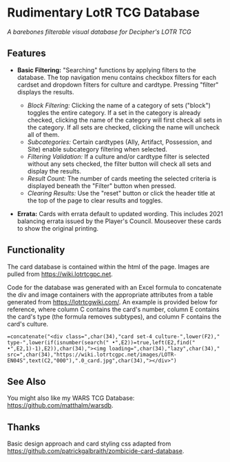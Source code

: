 # Rudimentary LotR TCG Database
*A barebones filterable visual database for Decipher's LOTR TCG*

## Features
* **Basic Filtering:** "Searching" functions by applying filters to the database. The top navigation menu contains checkbox filters for each cardset and dropdown filters for culture and cardtype. Pressing "filter" displays the results.
	- *Block Filtering:* Clicking the name of a category of sets ("block") toggles the entire category. If a set in the category is already checked, clicking the name of the category will first check all sets in the category. If all sets are checked, clicking the name will uncheck all of them.
	- *Subcategories:* Certain cardtypes (Ally, Artifact, Possession, and Site) enable subcategory filtering when selected.
	- *Filtering Validation:* If a culture and/or cardtype filter is selected without any sets checked, the filter button will check all sets and display the results.
	- *Result Count:* The number of cards meeting the selected criteria is displayed beneath the "Filter" button when pressed.
	- *Clearing Results:* Use the "reset" button or click the header title at the top of the page to clear results and toggles.

* **Errata:** Cards with errata default to updated wording. This includes 2021 balancing errata issued by the Player's Council. Mouseover these cards to show the original printing.

## Functionality
The card database is contained within the html of the page. Images are pulled from https://wiki.lotrtcgpc.net. 

Code for the database was generated with an Excel formula to concatenate the div and image containers with the appropriate attributes from a table generated from https://lotrtcgwiki.com/. An example is provided below for reference, where column C contains the card's number, column E contains the card's type (the formula removes subtypes), and column F contains the card's culture.

	=concatenate("<div class=",char(34),"card set-4 culture-",lower(F2)," type-",lower(if(isnumber(search(" •",E2))=true,left(E2,find(" •",E2,1)-1),E2)),char(34),"><img loading=",char(34),"lazy",char(34)," src=",char(34),"https://wiki.lotrtcgpc.net/images/LOTR-EN04S",text(C2,"000"),".0_card.jpg",char(34),"></div>")

## See Also
You might also like my WARS TCG Database: https://github.com/matthalm/warsdb.

## Thanks
Basic design approach and card styling css adapted from https://github.com/patrickgalbraith/zombicide-card-database.
